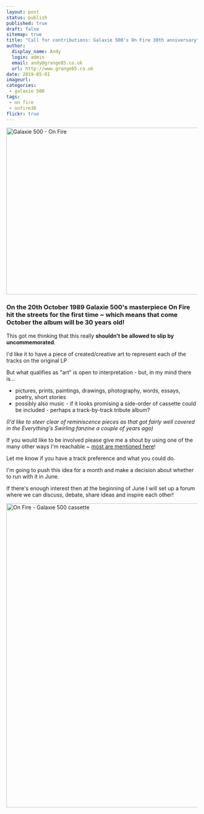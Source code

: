 ```yaml
---
layout: post
status: publish
published: true
draft: false
sitemap: true
title: "Call for contributions: Galaxie 500's On Fire 30th anniversary"
author:
  display_name: Andy
  login: admin
  email: andy@grange85.co.uk
  url: http://www.grange85.co.uk
date: 2019-05-01
imageurl: 
categories:
 - galaxie 500
tags:
 - on fire
 - onfire30
flickr: true
---
```

<a data-flickr-embed="true"  href="https://www.flickr.com/photos/grange85/14966010204/in/photolist-Rb46d4-2dib5rW-2bMbbwH-2bBJXcg-MEniNo-Q4c6BD-CmbUHa-qbZ9qj-qrghG1-pwMyUg-psWdjt-oNuHqG-dQ8t3z-dQ84ZX-5H4mv9/" title="Galaxie 500 - On Fire"><img src="https://live.staticflickr.com/3943/14966010204_c004905dfe_c.jpg" width="800" height="439" alt="Galaxie 500 - On Fire"></a>

### On the 20th October 1989 Galaxie 500's masterpiece On Fire hit the streets for the first time ~ which means that come October the album will be 30 years old!

This got me thinking that this really **shouldn't be allowed to slip by uncommemorated**.

I'd like it to have a piece of created/creative art to represent each of the tracks on the original LP

But what qualifies as "art" is open to interpretation - but, in my mind there is...

 - pictures, prints, paintings, drawings, photography, words, essays, poetry, short stories
 - possibly also music - if it looks promising a side-order of cassette could be included - perhaps a track-by-track tribute album?

_(I'd like to steer clear of reminiscence pieces as that got fairly well covered in the Everything's Swirling fanzine a couple of years ago)_

If you would like to be involved please give me a shout by using one of the many other ways I'm reachable ~ [most are mentioned here](https://www.fullofwishes.co.uk/about/)!

Let me know if you have a track preference and what you could do.

I'm going to push this idea for a month and make a decision about whether to run with it in June.

If there's enough interest then at the beginning of June I will set up a forum where we can discuss, debate, share ideas and inspire each other!

<a data-flickr-embed="true"  href="https://www.flickr.com/photos/grange85/15401012047/in/photolist-Rb46d4-2dib5rW-2bMbbwH-2bBJXcg-MEniNo-Q4c6BD-CmbUHa-qbZ9qj-qrghG1-pwMyUg-psWdjt-oNuHqG-dQ8t3z-dQ84ZX-5H4mv9" title="On Fire - Galaxie 500 cassette"><img src="https://live.staticflickr.com/5607/15401012047_4cd50b31e5_c.jpg" width="799" height="800" alt="On Fire - Galaxie 500 cassette"></a>
